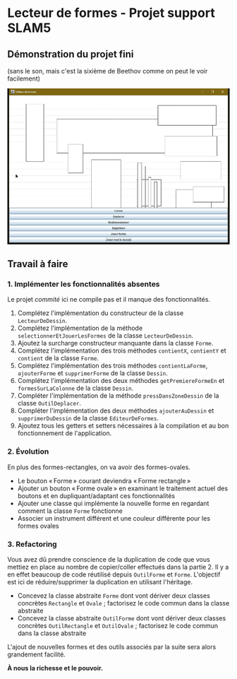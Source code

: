 # Lecteur de formes - Projet support SLAM5

## Démonstration du projet fini

(sans le son, mais c'est la sixième de Beethov comme on peut le voir facilement)

![Sixième Beethov](lecteur-de-formes.gif)

## Travail à faire

### 1. Implémenter les fonctionnalités absentes

Le projet *commité* ici ne compile pas et il manque des fonctionnalités.

1. Complétez l'implémentation du constructeur de la classe `LecteurDeDessin`.
2. Complétez l'implémentation de la méthode `selectionnerEtJouerLesFormes` de la classe `LecteurDeDessin`.
3. Ajoutez la surcharge constructeur manquante dans la classe `Forme`.
4. Complétez l'implémentation des trois méthodes `contientX`, `contientY` et `contient` de la classe `Forme`.
5. Complétez l'implémentation des trois méthodes `contientLaForme`, `ajouterForme` et `supprimerForme` de la classe `Dessin`.
6. Complétez l'implémentation des deux méthodes `getPremiereFormeEn` et `formesSurLaColonne` de la classe `Dessin`.
7. Compléter l'implémentation de la méthode `pressDansZoneDessin` de la classe `OutilDeplacer`.
8. Compléter l'implémentation des deux méthodes `ajouterAuDessin` et `supprimerDuDessin` de la classe `EditeurDeFormes`.
9. Ajoutez tous les getters et setters nécessaires à la compilation et au bon fonctionnement de l'application.

### 2. Évolution

En plus des formes-rectangles, on va avoir des formes-ovales.

- Le bouton « Forme » courant deviendra « Forme rectangle »
- Ajouter un bouton « Forme ovale » en examinant le traitement actuel des boutons et en dupliquant/adaptant ces fonctionnalités
- Ajouter une classe qui implémente la nouvelle forme en regardant comment la classe `Forme` fonctionne
- Associer un instrument différent et une couleur différente pour les formes ovales

### 3. Refactoring

Vous avez dû prendre conscience de la duplication de code que vous mettiez en place au nombre de copier/coller effectués dans la partie 2. Il y a en effet beaucoup de code réutilisé depuis `OutilForme` et `Forme`. L'objectif est ici de réduire/supprimer la duplication en utilisant l'héritage.

- Concevez la classe abstraite `Forme` dont vont dériver deux classes concrètes `Rectangle` et `Ovale` ; factorisez le code commun dans la classe abstraite
- Concevez la classe abstraite `OutilForme` dont vont dériver deux classes concrètes `OutilRectangle` et `OutilOvale` ; factorisez le code commun dans la classe abstraite

L'ajout de nouvelles formes et des outils associés par la suite sera alors grandement facilité.

**À nous la richesse et le pouvoir.**
